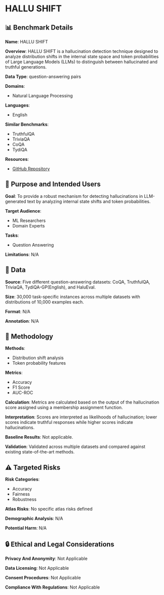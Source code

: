 # HALLU SHIFT

## 📊 Benchmark Details

**Name**: HALLU SHIFT

**Overview**: HALLU SHIFT is a hallucination detection technique designed to analyze distribution shifts in the internal state space and token probabilities of Large Language Models (LLMs) to distinguish between hallucinated and truthful generations.

**Data Type**: question-answering pairs

**Domains**:
- Natural Language Processing

**Languages**:
- English

**Similar Benchmarks**:
- TruthfulQA
- TriviaQA
- CoQA
- TydiQA

**Resources**:
- [GitHub Repository](https://github.com/sharanya-dasgupta001/hallushift)

## 🎯 Purpose and Intended Users

**Goal**: To provide a robust mechanism for detecting hallucinations in LLM-generated text by analyzing internal state shifts and token probabilities.

**Target Audience**:
- ML Researchers
- Domain Experts

**Tasks**:
- Question Answering

**Limitations**: N/A

## 💾 Data

**Source**: Five different question-answering datasets: CoQA, TruthfulQA, TriviaQA, TydiQA-GP(English), and HaluEval.

**Size**: 30,000 task-specific instances across multiple datasets with distributions of 10,000 examples each.

**Format**: N/A

**Annotation**: N/A

## 🔬 Methodology

**Methods**:
- Distribution shift analysis
- Token probability features

**Metrics**:
- Accuracy
- F1 Score
- AUC-ROC

**Calculation**: Metrics are calculated based on the output of the hallucination score assigned using a membership assignment function.

**Interpretation**: Scores are interpreted as likelihoods of hallucination; lower scores indicate truthful responses while higher scores indicate hallucinations.

**Baseline Results**: Not applicable.

**Validation**: Validated across multiple datasets and compared against existing state-of-the-art methods.

## ⚠️ Targeted Risks

**Risk Categories**:
- Accuracy
- Fairness
- Robustness

**Atlas Risks**:
No specific atlas risks defined

**Demographic Analysis**: N/A

**Potential Harm**: N/A

## 🔒 Ethical and Legal Considerations

**Privacy And Anonymity**: Not Applicable

**Data Licensing**: Not Applicable

**Consent Procedures**: Not Applicable

**Compliance With Regulations**: Not Applicable
